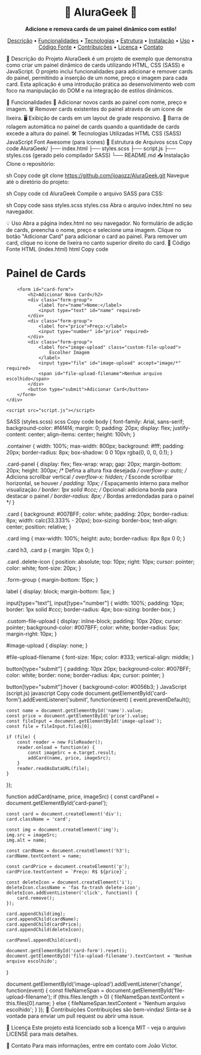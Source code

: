 <h1 align="center">🌟 AluraGeek 🌟</h1>
<p align="center">
</p>
<p align="center">
  <strong>Adicione e remova cards de um painel dinâmico com estilo!</strong>
</p>
<p align="center">
  <a href="#descrição-do-projeto">Descrição</a> •
  <a href="#funcionalidades">Funcionalidades</a> •
  <a href="#tecnologias-utilizadas">Tecnologias</a> •
  <a href="#estrutura-de-arquivos">Estrutura</a> •
  <a href="#instalação">Instalação</a> •
  <a href="#uso">Uso</a> •
  <a href="#código-fonte">Código Fonte</a> •
  <a href="#contribuições">Contribuições</a> •
  <a href="#licença">Licença</a> •
  <a href="#contato">Contato</a>
</p>
🎨 Descrição do Projeto
AluraGeek é um projeto de exemplo que demonstra como criar um painel dinâmico de cards utilizando HTML, CSS (SASS) e JavaScript. O projeto inclui funcionalidades para adicionar e remover cards do painel, permitindo a inserção de um nome, preço e imagem para cada card. Esta aplicação é uma introdução prática ao desenvolvimento web com foco na manipulação do DOM e na integração de estilos dinâmicos.

🚀 Funcionalidades
🌟 Adicionar novos cards ao painel com nome, preço e imagem.
🗑️ Remover cards existentes do painel através de um ícone de lixeira.
🖥️ Exibição de cards em um layout de grade responsivo.
📜 Barra de rolagem automática no painel de cards quando a quantidade de cards excede a altura do painel.
🛠️ Tecnologias Utilizadas
HTML
CSS (SASS)
JavaScript
Font Awesome (para ícones)
📂 Estrutura de Arquivos
scss
Copy code
AluraGeek/
├── index.html
├── styles.scss
├── script.js
├── styles.css (gerado pelo compilador SASS)
└── README.md
📥 Instalação
Clone o repositório:

sh
Copy code
git clone https://github.com/ijoaozz/AluraGeek.git
Navegue até o diretório do projeto:

sh
Copy code
cd AluraGeek
Compile o arquivo SASS para CSS:

sh
Copy code
sass styles.scss styles.css
Abra o arquivo index.html no seu navegador.

💡 Uso
Abra a página index.html no seu navegador.
No formulário de adição de cards, preencha o nome, preço e selecione uma imagem.
Clique no botão "Adicionar Card" para adicionar o card ao painel.
Para remover um card, clique no ícone de lixeira no canto superior direito do card.
📝 Código Fonte
HTML (index.html)
html
Copy code
<!DOCTYPE html>
<html lang="en">
<head>
    <meta charset="UTF-8">
    <meta name="viewport" content="width=device-width, initial-scale=1.0">
    <title>AluraGeek</title>
    <link rel="stylesheet" href="styles.css">
    <link rel="stylesheet" href="https://cdnjs.cloudflare.com/ajax/libs/font-awesome/6.0.0-beta3/css/all.min.css">
</head>
<body>
    <div class="container">
        <h1>Painel de Cards</h1>
        <div class="card-panel" id="card-panel">
            <!-- Cards serão adicionados aqui -->
        </div>

        <form id="card-form">
            <h2>Adicionar Novo Card</h2>
            <div class="form-group">
                <label for="name">Nome:</label>
                <input type="text" id="name" required>
            </div>
            <div class="form-group">
                <label for="price">Preço:</label>
                <input type="number" id="price" required>
            </div>
            <div class="form-group">
                <label for="image-upload" class="custom-file-upload">
                    Escolher Imagem
                </label>
                <input type="file" id="image-upload" accept="image/*" required>
                <span id="file-upload-filename">Nenhum arquivo escolhido</span>
            </div>
            <button type="submit">Adicionar Card</button>
        </form>
    </div>

    <script src="script.js"></script>
</body>
</html>
SASS (styles.scss)
scss
Copy code
body {
    font-family: Arial, sans-serif;
    background-color: #f4f4f4;
    margin: 0;
    padding: 20px;
    display: flex;
    justify-content: center;
    align-items: center;
    height: 100vh;
}

.container {
    width: 100%;
    max-width: 800px;
    background: #fff;
    padding: 20px;
    border-radius: 8px;
    box-shadow: 0 0 10px rgba(0, 0, 0, 0.1);
}

.card-panel {
    display: flex;
    flex-wrap: wrap;
    gap: 20px;
    margin-bottom: 20px;
    height: 300px; /* Defina a altura fixa desejada */
    overflow-y: auto; /* Adiciona scrollbar vertical */
    overflow-x: hidden; /* Esconde scrollbar horizontal, se houver */
    padding: 10px; /* Espaçamento interno para melhor visualização */
    border: 1px solid #ccc; /* Opcional: adiciona borda para destacar o painel */
    border-radius: 8px; /* Bordas arredondadas para o painel */
}

.card {
    background: #007BFF;
    color: white;
    padding: 20px;
    border-radius: 8px;
    width: calc(33.333% - 20px);
    box-sizing: border-box;
    text-align: center;
    position: relative;
}

.card img {
    max-width: 100%;
    height: auto;
    border-radius: 8px 8px 0 0;
}

.card h3, .card p {
    margin: 10px 0;
}

.card .delete-icon {
    position: absolute;
    top: 10px;
    right: 10px;
    cursor: pointer;
    color: white;
    font-size: 20px;
}

.form-group {
    margin-bottom: 15px;
}

label {
    display: block;
    margin-bottom: 5px;
}

input[type="text"], input[type="number"] {
    width: 100%;
    padding: 10px;
    border: 1px solid #ccc;
    border-radius: 4px;
    box-sizing: border-box;
}

.custom-file-upload {
    display: inline-block;
    padding: 10px 20px;
    cursor: pointer;
    background-color: #007BFF;
    color: white;
    border-radius: 5px;
    margin-right: 10px;
}

#image-upload {
    display: none;
}

#file-upload-filename {
    font-size: 16px;
    color: #333;
    vertical-align: middle;
}

button[type="submit"] {
    padding: 10px 20px;
    background-color: #007BFF;
    color: white;
    border: none;
    border-radius: 4px;
    cursor: pointer;
}

button[type="submit"]:hover {
    background-color: #0056b3;
}
JavaScript (script.js)
javascript
Copy code
document.getElementById('card-form').addEventListener('submit', function(event) {
    event.preventDefault();

    const name = document.getElementById('name').value;
    const price = document.getElementById('price').value;
    const fileInput = document.getElementById('image-upload');
    const file = fileInput.files[0];

    if (file) {
        const reader = new FileReader();
        reader.onload = function(e) {
            const imageSrc = e.target.result;
            addCard(name, price, imageSrc);
        }
        reader.readAsDataURL(file);
    }
});

function addCard(name, price, imageSrc) {
    const cardPanel = document.getElementById('card-panel');

    const card = document.createElement('div');
    card.className = 'card';

    const img = document.createElement('img');
    img.src = imageSrc;
    img.alt = name;

    const cardName = document.createElement('h3');
    cardName.textContent = name;

    const cardPrice = document.createElement('p');
    cardPrice.textContent = `Preço: R$ ${price}`;

    const deleteIcon = document.createElement('i');
    deleteIcon.className = 'fas fa-trash delete-icon';
    deleteIcon.addEventListener('click', function() {
        card.remove();
    });

    card.appendChild(img);
    card.appendChild(cardName);
    card.appendChild(cardPrice);
    card.appendChild(deleteIcon);

    cardPanel.appendChild(card);

    document.getElementById('card-form').reset();
    document.getElementById('file-upload-filename').textContent = 'Nenhum arquivo escolhido';
}

document.getElementById('image-upload').addEventListener('change', function(event) {
    const fileNameSpan = document.getElementById('file-upload-filename');
    if (this.files.length > 0) {
        fileNameSpan.textContent = this.files[0].name;
    } else {
        fileNameSpan.textContent = 'Nenhum arquivo escolhido';
    }
});
💬 Contribuições
Contribuições são bem-vindas! Sinta-se à vontade para enviar um pull request ou abrir uma issue.

📄 Licença
Este projeto está licenciado sob a licença MIT - veja o arquivo LICENSE para mais detalhes.

📧 Contato
Para mais informações, entre em contato com João Victor.
